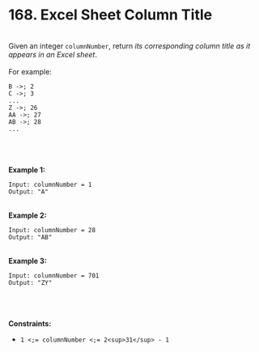 # 168. Excel Sheet Column Title

<br />Given an integer `columnNumber`, return <em>its corresponding column title as it appears in an Excel sheet</em>.<br />
<br />For example:<br />
```A ->; 1
B ->; 2
C ->; 3
...
Z ->; 26
AA ->; 27
AB ->; 28 
...
```
<br /> <br />
<br />**Example 1:**<br />
```
Input: columnNumber = 1
Output: "A"
```
<br />**Example 2:**<br />
```
Input: columnNumber = 28
Output: "AB"
```
<br />**Example 3:**<br />
```
Input: columnNumber = 701
Output: "ZY"
```
<br /> <br />
<br />**Constraints:**<br />

* `1 <;= columnNumber <;= 2<sup>31</sup> - 1`